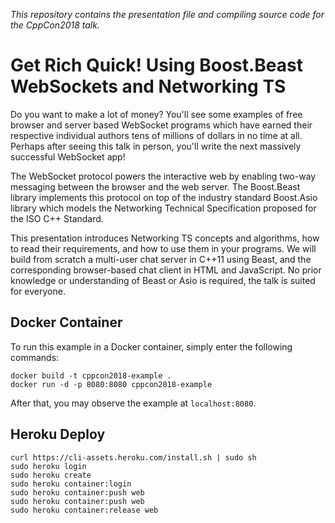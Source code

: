 *This repository contains the presentation file and compiling
source code for the CppCon2018 talk.*

# Get Rich Quick! Using Boost.Beast WebSockets and Networking TS

Do you want to make a lot of money? You'll see some examples of free
browser and server based WebSocket programs which have earned their
respective individual authors tens of millions of dollars in no time
at all. Perhaps after seeing this talk in person, you'll write the
next massively successful WebSocket app!

The WebSocket protocol powers the interactive web by enabling two-way
messaging between the browser and the web server. The Boost.Beast
library implements this protocol on top of the industry standard
Boost.Asio library which models the Networking Technical Specification
proposed for the ISO C++ Standard.

This presentation introduces Networking TS concepts and algorithms,
how to read their requirements, and how to use them in your programs.
We will build from scratch a multi-user chat server in C++11 using
Beast, and the corresponding browser-based chat client in HTML and
JavaScript. No prior knowledge or understanding of Beast or Asio is
required, the talk is suited for everyone.

## Docker Container
To run this example in a Docker container, simply enter the following commands:
```
docker build -t cppcon2018-example .
docker run -d -p 8080:8080 cppcon2018-example
```
After that, you may observe the example at `localhost:8080`.


## Heroku Deploy

```
curl https://cli-assets.heroku.com/install.sh | sudo sh
sudo heroku login 
sudo heroku create
sudo heroku container:login
sudo heroku container:push web
sudo heroku container:push web
sudo heroku container:release web
```
